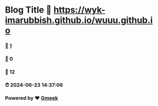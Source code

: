 # Blog Title :link: https://wyk-imarubbish.github.io/wuuu.github.io 
### :page_facing_up: [1](https://wyk-imarubbish.github.io/wuuu.github.io/tag.html) 
### :speech_balloon: 0 
### :hibiscus: 12 
### :alarm_clock: 2024-06-23 14:37:06 
### Powered by :heart: [Gmeek](https://github.com/Meekdai/Gmeek)

